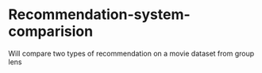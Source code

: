# Recommendation-system-comparision
Will compare two types of recommendation on a movie dataset from group lens
